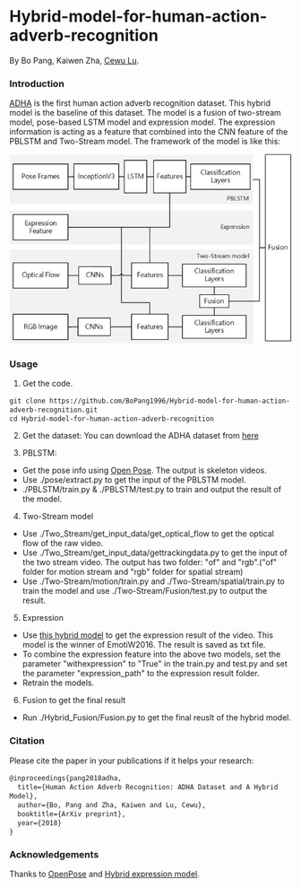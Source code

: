 # Hybrid-model-for-human-action-adverb-recognition
By Bo Pang, Kaiwen Zha, [Cewu Lu](http://mvig.sjtu.edu.cn/).

### Introduction

[ADHA](http://mvig.org/publications/adha/adha.html) is the first human action adverb recognition dataset. This hybrid model is the baseline of this dataset.
The model is a fusion of two-stream model, pose-based LSTM model and expression model. The expression information is acting as a feature that combined into the CNN feature of the PBLSTM and Two-Stream model.
The framework of the model is like this:

<p align="center">
<img src="https://github.com/BoPang1996/Hybrid-model-for-human-action-adverb-recognition/blob/master/images/Hybrid_model.jpg" alt="RMPE Framework" width="600px">
</p>


### Usage
1. Get the code.
  ```Shell
  git clone https://github.com/BoPang1996/Hybrid-model-for-human-action-adverb-recognition.git
  cd Hybrid-model-for-human-action-adverb-recognition
  ```
 
2. Get the dataset:
 You can download the ADHA dataset from [here](http://mvig.sjtu.edu.cn/publications/adha/download.html)

3. PBLSTM:
- Get the pose info using [Open Pose](https://github.com/CMU-Perceptual-Computing-Lab/openpose). The output is skeleton videos.
- Use ./pose/extract.py to get the input of the PBLSTM model.
- ./PBLSTM/train.py & ./PBLSTM/test.py to train and output the result of the model.

4. Two-Stream model
- Use ./Two_Stream/get_input_data/get_optical_flow    to get the optical flow of the raw video.
- Use ./Two_Stream/get_input_data/gettrackingdata.py    to get the input of the two stream video. The output has two folder: "of" and "rgb".("of" folder for motion stream and "rgb" folder for spatial stream)
- Use ./Two-Stream/motion/train.py and ./Two-Stream/spatial/train.py to train the model and use ./Two-Stream/Fusion/test.py to output the result.
	
5. Expression
- Use [this hybrid model](https://github.com/lidian007/EmotiW2016) to get the expression result of the video. This model is the winner of EmotiW2016. The result is saved as txt file.
- To combine the expression feature into the above two models, set the parameter "withexpression" to "True" in the train.py and test.py and set the parameter "expression_path" to the expression result folder.
- Retrain the models.

6. Fusion to get the final result
- Run ./Hybrid_Fusion/Fusion.py to get the final reuslt of the hybrid model.


### Citation
Please cite the paper in your publications if it helps your research:    
  
    @inproceedings{pang2018adha,
      title={Human Action Adverb Recognition: ADHA Dataset and A Hybrid Model},
      author={Bo, Pang and Zha, Kaiwen and Lu, Cewu},
      booktitle={ArXiv preprint},
      year={2018}
    }
      
### Acknowledgements

Thanks to [OpenPose](https://github.com/CMU-Perceptual-Computing-Lab/openpose) and [Hybrid expression model](https://github.com/lidian007/EmotiW2016).
